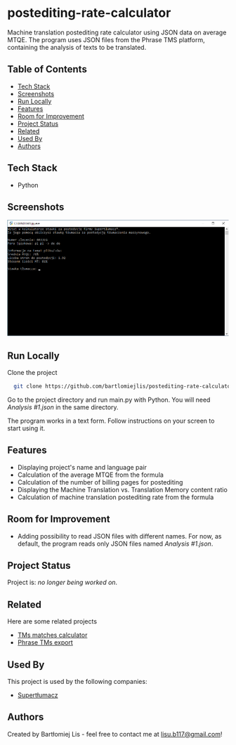 # postediting-rate-calculator
Machine translation postediting rate calculator using JSON data on average MTQE. The program uses JSON files from the Phrase TMS platform, containing the analysis of texts to be translated.

## Table of Contents
* [Tech Stack](#tech-stack)
* [Screenshots](#screenshots)
* [Run Locally](#run-locally)
* [Features](#features)
* [Room for Improvement](#room-for-improvement)
* [Project Status](#project-status)
* [Related](#related)
* [Used By](#used-by)
* [Authors](#authors)

## Tech Stack
- Python

## Screenshots
![Example screenshot](screenshot.png)

## Run Locally
Clone the project

```bash
  git clone https://github.com/bartlomiejlis/postediting-rate-calculator.git
```

Go to the project directory and run main.py with Python. You will need _Analysis #1.json_ in the same directory.

The program works in a text form. Follow instructions on your screen to start using it.

## Features
- Displaying project's name and language pair
- Calculation of the average MTQE from the formula
- Calculation of the number of billing pages for postediting
- Displaying the Machine Translation vs. Translation Memory content ratio
- Calculation of machine translation postediting rate from the formula

## Room for Improvement
- Adding possibility to read JSON files with different names. For now, as default, the program reads only JSON files named _Analysis #1.json_.

## Project Status
Project is: _no longer being worked on_.

## Related
Here are some related projects

- [TMs matches calculator](https://github.com/bartlomiejlis/tms-matches-calculator)
- [Phrase TMs export](https://github.com/bartlomiejlis/phrase-tms-export)

## Used By
This project is used by the following companies:
- [Supertłumacz](https://supertlumacz.pl/)

## Authors
Created by Bartłomiej Lis - feel free to contact me at lisu.b117@gmail.com!
